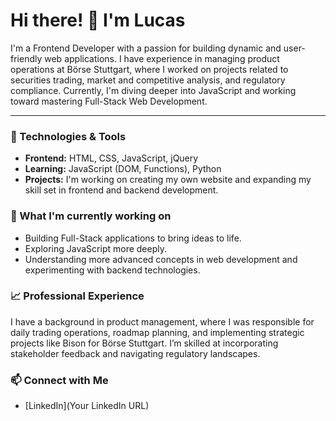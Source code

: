 # Hi there! 👋 I'm Lucas

I'm a Frontend Developer with a passion for building dynamic and user-friendly web applications. 
I have experience in managing product operations at Börse Stuttgart, where I worked on projects related to securities trading, market and competitive analysis, and regulatory compliance. 
Currently, I'm diving deeper into JavaScript and working toward mastering Full-Stack Web Development.

---

### 🔧 Technologies & Tools
- **Frontend:** HTML, CSS, JavaScript, jQuery
- **Learning:** JavaScript (DOM, Functions), Python
- **Projects:** I'm working on creating my own website and expanding my skill set in frontend and backend development.

### 🌱 What I'm currently working on
- Building Full-Stack applications to bring ideas to life.
- Exploring JavaScript more deeply.
- Understanding more advanced concepts in web development and experimenting with backend technologies.

### 📈 Professional Experience
I have a background in product management, where I was responsible for daily trading operations, roadmap planning, and implementing strategic projects like Bison for Börse Stuttgart. 
I’m skilled at incorporating stakeholder feedback and navigating regulatory landscapes.

### 📫 Connect with Me
- [LinkedIn](Your LinkedIn URL)

